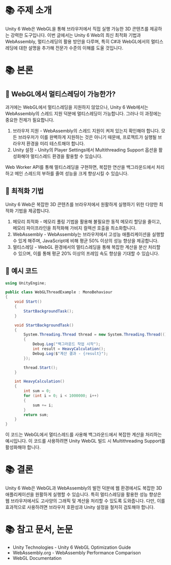 # 📚 주제 소개
Unity 6 Web은 WebGL을 통해 브라우저에서 직접 실행 가능한 3D 콘텐츠를 제공하는 강력한 도구입니다. 이번 글에서는 Unity 6 Web의 최신 최적화 기법과 WebAssembly, 멀티스레딩의 활용 방안을 다루며, 특히 C#과 WebGL에서의 멀티스레딩에 대한 설명을 추가해 전문가 수준의 이해를 도울 것입니다.

# 📚 본론
## 📖 WebGL에서 멀티스레딩이 가능한가?
과거에는 WebGL에서 멀티스레딩을 지원하지 않았으나, Unity 6 Web에서는 WebAssembly의 스레드 지원 덕분에 멀티스레딩이 가능합니다. 그러나 이 과정에는 중요한 전제가 필요합니다.

1. 브라우저 지원 - WebAssembly의 스레드 지원이 켜져 있는지 확인해야 합니다. 모든 브라우저가 이를 완벽하게 지원하는 것은 아니기 때문에, 프로젝트가 실행될 브라우저 환경을 미리 테스트해야 합니다.
2. Unity 설정 - Unity의 Player Settings에서 Multithreading Support 옵션을 활성화해야 멀티스레드 환경을 활용할 수 있습니다.

Web Worker API를 통해 멀티스레딩을 구현하면, 복잡한 연산을 백그라운드에서 처리하고 메인 스레드의 부하를 줄여 성능을 크게 향상시킬 수 있습니다.

## 📖 최적화 기법
Unity 6 Web은 복잡한 3D 콘텐츠를 브라우저에서 원활하게 실행하기 위한 다양한 최적화 기법을 제공합니다.

1. 메모리 최적화 - 메모리 풀링 기법을 활용해 불필요한 동적 메모리 할당을 줄이고, 메모리 파이프라인을 최적화해 가비지 컬렉션 호출을 최소화합니다.
2. WebAssembly - WebAssembly는 브라우저에서 고성능 애플리케이션을 실행할 수 있게 해주며, JavaScript에 비해 평균 50% 이상의 성능 향상을 제공합니다.
3. 멀티스레딩 - WebGL 환경에서의 멀티스레딩을 통해 복잡한 계산을 분산 처리할 수 있으며, 이를 통해 평균 20% 이상의 프레임 속도 향상을 기대할 수 있습니다.

## 📖 예시 코드
```cs
using UnityEngine;

public class WebGLThreadExample : MonoBehaviour
{
    void Start()
    {
        StartBackgroundTask();
    }

    void StartBackgroundTask()
    {
        System.Threading.Thread thread = new System.Threading.Thread(() =>
        {
            Debug.Log("백그라운드 작업 시작");
            int result = HeavyCalculation();
            Debug.Log($"계산 결과 - {result}");
        });

        thread.Start();
    }

    int HeavyCalculation()
    {
        int sum = 0;
        for (int i = 0; i < 1000000; i++)
        {
            sum += i;
        }
        return sum;
    }
}
```
이 코드는 WebGL에서 멀티스레드를 사용해 백그라운드에서 복잡한 계산을 처리하는 예시입니다. 이 코드를 사용하려면 Unity WebGL 빌드 시 Multithreading Support를 활성화해야 합니다.

# 📚 결론
Unity 6 Web은 WebGL과 WebAssembly의 발전 덕분에 웹 환경에서도 복잡한 3D 애플리케이션을 원활하게 실행할 수 있습니다. 특히 멀티스레딩을 활용한 성능 향상은 웹 브라우저에서도 고사양의 그래픽 및 계산을 처리할 수 있도록 도와줍니다. 다만, 이를 효과적으로 사용하려면 브라우저 호환성과 Unity 설정을 철저히 검토해야 합니다.

# 📚 참고 문서, 논문
- Unity Technologies - Unity 6 WebGL Optimization Guide
- WebAssembly.org - WebAssembly Performance Comparison
- WebGL Documentation
